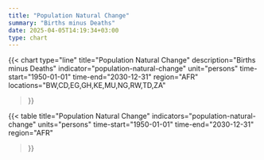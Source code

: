 ```yaml
---
title: "Population Natural Change"
summary: "Births minus Deaths"
date: 2025-04-05T14:19:34+03:00
type: chart
---
```


{{< chart
    type="line"
    title="Population Natural Change"
    description="Births minus Deaths"
    indicator="population-natural-change"
    unit="persons"
    time-start="1950-01-01"
    time-end="2030-12-31"
    region="AFR"
    locations="BW,CD,EG,GH,KE,MU,NG,RW,TD,ZA"
>}}

{{< table
    title="Population Natural Change"
    indicators="population-natural-change"
    units="persons"
    time-start="1950-01-01"
    time-end="2030-12-31"
    region="AFR"
>}}
